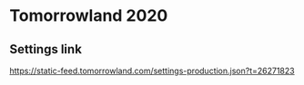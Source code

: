 # Tomorrowland 2020


## Settings link
https://static-feed.tomorrowland.com/settings-production.json?t=26271823